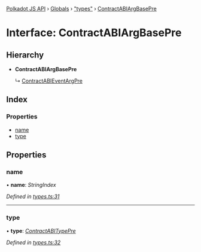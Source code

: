 [Polkadot JS API](../README.md) › [Globals](../globals.md) › ["types"](../modules/_types_.md) › [ContractABIArgBasePre](_types_.contractabiargbasepre.md)

# Interface: ContractABIArgBasePre

## Hierarchy

* **ContractABIArgBasePre**

  ↳ [ContractABIEventArgPre](_types_.contractabieventargpre.md)

## Index

### Properties

* [name](_types_.contractabiargbasepre.md#name)
* [type](_types_.contractabiargbasepre.md#type)

## Properties

###  name

• **name**: *StringIndex*

*Defined in [types.ts:31](https://github.com/polkadot-js/api/blob/2371d6a29c/packages/api-contract/src/types.ts#L31)*

___

###  type

• **type**: *[ContractABITypePre](_types_.contractabitypepre.md)*

*Defined in [types.ts:32](https://github.com/polkadot-js/api/blob/2371d6a29c/packages/api-contract/src/types.ts#L32)*

